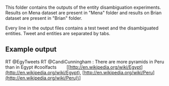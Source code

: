 This folder contains the outputs of the entity disambiguation experiments. Results on Mena dataset are present in "Mena" folder and results on Brian dataset are present in "Brian" folder.

Every line in the output files contains a test tweet and the disambiguated entities. Tweet and entities are separated by tabs. 

Example output
------------------------------------
RT @EgyTweets RT @CandiCunningham : There are more pyramids in Peru than in Egypt #coolfacts &nbsp;&nbsp;&nbsp;&nbsp;&nbsp;&nbsp;	\[[http://en.wikipedia.org/wiki/Egypt](http://en.wikipedia.org/wiki/Egypt), [http://en.wikipedia.org/wiki/Peru](http://en.wikipedia.org/wiki/Peru)\]

